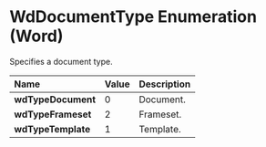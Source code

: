 
# WdDocumentType Enumeration (Word)

Specifies a document type.



|**Name**|**Value**|**Description**|
|:-----|:-----|:-----|
|**wdTypeDocument**|0|Document.|
|**wdTypeFrameset**|2|Frameset.|
|**wdTypeTemplate**|1|Template.|
